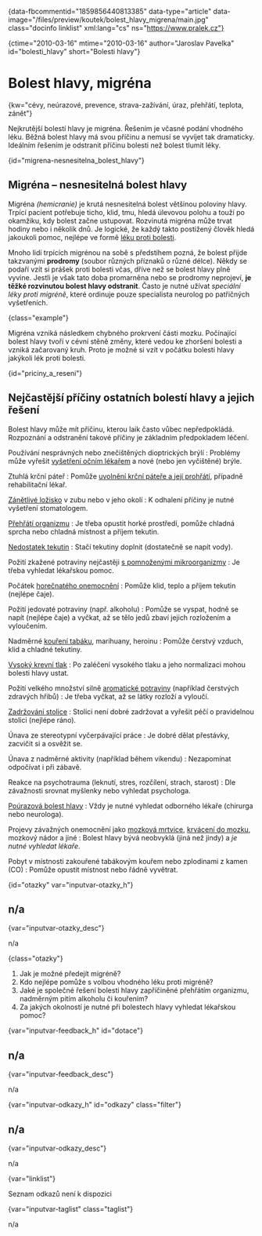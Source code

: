 
{data-fbcommentid="1859856440813385" data-type="article" data-image="/files/preview/koutek/bolest\_hlavy\_migrena/main.jpg" class="docinfo linklist" xml:lang="cs" ns="https://www.pralek.cz"}

{ctime="2010-03-16" mtime="2010-03-16" author="Jaroslav Pavelka" id="bolesti_hlavy" short="Bolesti hlavy"}

# Bolest hlavy, migréna 

{kw="cévy, neúrazové, prevence, strava-zažívání, úraz, přehřátí, teplota, zánět"}

Nejkrutější bolestí hlavy je migréna. Řešením je včasné podání vhodného léku. Běžná bolest hlavy má svou příčinu a nemusí se vyvíjet tak dramaticky. Ideálním řešením je odstranit příčinu bolesti než bolest tlumit léky. 

{id="migrena-nesnesitelna\_bolest\_hlavy"}

## Migréna – nesnesitelná bolest hlavy 

Migréna _(hemicranie)_ je krutá nesnesitelná bolest většinou poloviny hlavy. Trpící pacient potřebuje ticho, klid, tmu, hledá úlevovou polohu a touží po okamžiku, kdy bolest začne ustupovat. Rozvinutá migréna může trvat hodiny nebo i několik dnů. Je logické, že každý takto postižený člověk hledá jakoukoli pomoc, nejlépe ve formě [léku proti bolesti][1]. 

Mnoho lidí trpících migrénou na sobě s předstihem pozná, že bolest přijde takzvanými **prodromy** (soubor různých příznaků o různé délce). Někdy se podaří vzít si prášek proti bolesti včas, dříve než se bolest hlavy plně vyvine. Jestli je však tato doba promarněna nebo se prodromy neprojeví, **je těžké rozvinutou bolest hlavy odstranit**. Často je nutné užívat _speciální léky proti migréně_, které ordinuje pouze specialista neurolog po patřičných vyšetřeních. 

{class="example"}

Migréna vzniká následkem chybného prokrvení části mozku. Počínající bolest hlavy tvoří v cévní stěně změny, které vedou ke zhoršení bolesti a vzniká začarovaný kruh. Proto je možné si vzít v počátku bolesti hlavy jakýkoli lék proti bolesti. 

{id="priciny\_a\_reseni"}

## Nejčastější příčiny ostatních bolestí hlavy a jejich řešení 

Bolest hlavy může mít příčinu, kterou laik často vůbec nepředpokládá. Rozpoznání a odstranění takové příčiny je základním předpokladem léčení. 

Používání nesprávných nebo znečištěných dioptrických brýlí 
:   Problémy může vyřešit [vyšetření očním lékařem][2] a nové (nebo jen vyčištěné) brýle. 

Ztuhlá krční páteř 
:   Pomůže [uvolnění krční páteře a její prohřátí][3], případně rehabilitační lékař. 

[Zánětlivé ložisko][4] v zubu nebo v jeho okolí 
:   K odhalení příčiny je nutné vyšetření stomatologem. 

[Přehřátí organizmu][5] 
:   Je třeba opustit horké prostředí, pomůže chladná sprcha nebo chladná místnost a příjem tekutin. 

[Nedostatek tekutin][6] 
:   Stačí tekutiny doplnit (dostatečně se napít vody). 

Požití zkažené potraviny nejčastěji [s pomnoženými mikroorganizmy][7] 
:   Je třeba vyhledat lékařskou pomoc. 

Počátek [horečnatého onemocnění][5] 
:   Pomůže klid, teplo a příjem tekutin (nejlépe čaje). 

Požití jedovaté potraviny (např. alkoholu) 
:   Pomůže se vyspat, hodně se napít (nejlépe čaje) a vyčkat, až se tělo jedů zbaví jejich rozložením a vyloučením. 

Nadměrné [kouření tabáku][8], marihuany, heroinu 
:   Pomůže čerstvý vzduch, klid a chladné tekutiny. 

[Vysoký krevní tlak][9] 
:   Po zaléčení vysokého tlaku a jeho normalizaci mohou bolesti hlavy ustat. 

Požití velkého množství silně [aromatické potraviny][10] (například čerstvých zdravých hřibů) 
:   Je třeba vyčkat, až se látky rozloží a vyloučí. 

[Zadržování stolice][11] 
:   Stolici není dobré zadržovat a vyřešit péčí o pravidelnou stolici (nejlépe ráno). 

Únava ze stereotypní vyčerpávající práce 
:   Je dobré dělat přestávky, zacvičit si a osvěžit se. 

Únava z nadměrné aktivity (například během víkendu) 
:   Nezapomínat odpočívat i při zábavě. 

Reakce na psychotrauma (leknutí, stres, rozčílení, strach, starost) 
:   Dle závažnosti srovnat myšlenky nebo vyhledat psychologa. 

[Poúrazová bolest hlavy][12] 
:   Vždy je nutné vyhledat odborného lékaře (chirurga nebo neurologa). 

Projevy závažných onemocnění jako [mozková mrtvice][13], [krvácení do mozku][14], mozkový nádor a jiné 
:   Bolest hlavy bývá neobvyklá (jiná než jindy) a _je nutné vyhledat lékaře_. 

Pobyt v místnosti zakouřené tabákovým kouřem nebo zplodinami z kamen (CO) 
:   Pomůže opustit místnost nebo řádně vyvětrat. 

{id="otazky" var="inputvar-otazky_h"}

## n/a 

{var="inputvar-otazky_desc"}

n/a 

{class="otazky"}

  1. Jak je možné předejít migréně? 
  2. Kdo nejlépe pomůže s volbou vhodného léku proti migréně? 
  3. Jaké je společné řešení bolesti hlavy zapříčiněné přehřátím organizmu, nadměrným pitím alkoholu či kouřením? 
  4. Za jakých okolností je nutné při bolestech hlavy vyhledat lékařskou pomoc? 

{var="inputvar-feedback_h" id="dotace"}

## n/a 

{var="inputvar-feedback_desc"}

n/a 

{var="inputvar-odkazy_h" id="odkazy" class="filter"}

## n/a 

{var="inputvar-odkazy_desc"}

n/a 

{var="linklist"}

Seznam odkazů není k dispozici 

{var="inputvar-taglist" class="taglist"}

n/a

 [1]: analgetika
 [2]: nalehavost_vysetreni
 [3]: bolesti_v_zadech
 [4]: stadia_zanetu
 [5]: teplota
 [6]: prijem_tekutin
 [7]: bakterie
 [8]: koureni_cigaret
 [9]: krevni_tlak
 [10]: zdrave_traveni
 [11]: hemoroidy
 [12]: otres_mozku
 [13]: mrtvice
 [14]: subduralni_hematom

